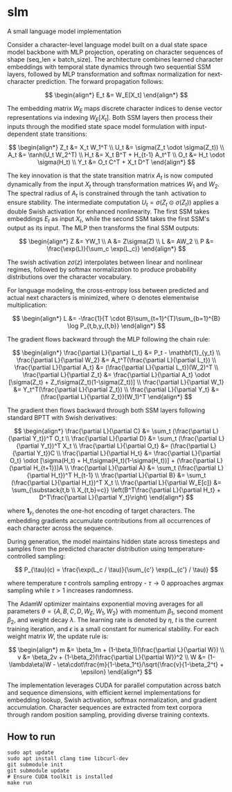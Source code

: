 # slm
A small language model implementation

Consider a character-level language model built on a dual state space model backbone with MLP projection, operating on character sequences of shape (seq_len × batch_size). The architecture combines learned character embeddings with temporal state dynamics through two sequential SSM layers, followed by MLP transformation and softmax normalization for next-character prediction. The forward propagation follows:

$$
\begin{align*}
E_t &= W_E[X_t]
\end{align*}
$$

The embedding matrix $W_E$ maps discrete character indices to dense vector representations via indexing $W_E[X_t]$. Both SSM layers then process their inputs through the modified state space model formulation with input-dependent state transitions:

$$
\begin{align*}
Z_t &= X_t W_1^T \\
U_t &= \sigma(Z_t \odot \sigma(Z_t)) \\
A_t &= \tanh(U_t W_2^T) \\
H_t &= X_t B^T + H_{t-1} A_t^T \\
O_t &= H_t \odot \sigma(H_t) \\
Y_t &= O_t C^T + X_t D^T
\end{align*}
$$

The key innovation is that the state transition matrix $A_t$ is now computed dynamically from the input $X_t$ through transformation matrices $W_1$ and $W_2$. The spectral radius of $A_t$ is constrained through the $\tanh$ activation to ensure stability. The intermediate computation $U_t = \sigma(Z_t \odot \sigma(Z_t))$ applies a double Swish activation for enhanced nonlinearity. The first SSM takes embeddings $E_t$ as input $X_t$, while the second SSM takes the first SSM's output as its input. The MLP then transforms the final SSM outputs:

$$
\begin{align*}
Z &= YW_1 \\
A &= Z\sigma(Z) \\
L &= AW_2 \\
P &= \frac{\exp(L)}{\sum_c \exp(L_c)}
\end{align*}
$$

The swish activation $z\sigma(z)$ interpolates between linear and nonlinear regimes, followed by softmax normalization to produce probability distributions over the character vocabulary.

For language modeling, the cross-entropy loss between predicted and actual next characters is minimized, where $\odot$ denotes elementwise multiplication:

$$
\begin{align*}
L &= -\frac{1}{T \cdot B}\sum_{t=1}^{T}\sum_{b=1}^{B} \log P_{t,b,y_{t,b}}
\end{align*}
$$

The gradient flows backward through the MLP following the chain rule:

$$
\begin{align*}
\frac{\partial L}{\partial L_t} &= P_t - \mathbf{1}_{y_t} \\
\frac{\partial L}{\partial W_2} &= A_t^T(\frac{\partial L}{\partial L_t}) \\
\frac{\partial L}{\partial A_t} &= (\frac{\partial L}{\partial L_t})(W_2)^T \\
\frac{\partial L}{\partial Z_t} &= \frac{\partial L}{\partial A_t} \odot [\sigma(Z_t) + Z_t\sigma(Z_t)(1-\sigma(Z_t))] \\
\frac{\partial L}{\partial W_1} &= Y_t^T(\frac{\partial L}{\partial Z_t}) \\
\frac{\partial L}{\partial Y_t} &= (\frac{\partial L}{\partial Z_t})(W_1)^T
\end{align*}
$$

The gradient then flows backward through both SSM layers following standard BPTT with Swish derivatives:

$$
\begin{align*}
\frac{\partial L}{\partial C} &= \sum_t (\frac{\partial L}{\partial Y_t})^T O_t \\
\frac{\partial L}{\partial D} &= \sum_t (\frac{\partial L}{\partial Y_t})^T X_t \\
\frac{\partial L}{\partial O_t} &= (\frac{\partial L}{\partial Y_t})C \\
\frac{\partial L}{\partial H_t} &= \frac{\partial L}{\partial O_t} \odot [\sigma(H_t) + H_t\sigma(H_t)(1-\sigma(H_t))] + (\frac{\partial L}{\partial H_{t+1}})A \\
\frac{\partial L}{\partial A} &= \sum_t (\frac{\partial L}{\partial H_t})^T H_{t-1} \\
\frac{\partial L}{\partial B} &= \sum_t (\frac{\partial L}{\partial H_t})^T X_t \\
\frac{\partial L}{\partial W_E[c]} &= \sum_{\substack{t,b \\ X_{t,b}=c}} \left(B^T\frac{\partial L}{\partial H_t} + D^T\frac{\partial L}{\partial Y_t}\right)
\end{align*}
$$

where $\mathbf{1}_{y_t}$ denotes the one-hot encoding of target characters. The embedding gradients accumulate contributions from all occurrences of each character across the sequence.

During generation, the model maintains hidden state across timesteps and samples from the predicted character distribution using temperature-controlled sampling:

$$
P_{\tau}(c) = \frac{\exp(L_c / \tau)}{\sum_{c'} \exp(L_{c'} / \tau)}
$$

where temperature $\tau$ controls sampling entropy - $\tau \rightarrow 0$ approaches argmax sampling while $\tau > 1$ increases randomness.

The AdamW optimizer maintains exponential moving averages for all parameters $\theta = \{A, B, C, D, W_E, W_1, W_2\}$ with momentum $\beta_1$, second moment $\beta_2$, and weight decay $\lambda$. The learning rate is denoted by $\eta$, $t$ is the current training iteration, and $\epsilon$ is a small constant for numerical stability. For each weight matrix $W$, the update rule is:

$$
\begin{align*}
m &= \beta_1m + (1-\beta_1)(\frac{\partial L}{\partial W}) \\
v &= \beta_2v + (1-\beta_2)(\frac{\partial L}{\partial W})^2 \\
W &= (1-\lambda\eta)W - \eta\cdot\frac{m}{1-\beta_1^t}/\sqrt{\frac{v}{1-\beta_2^t} + \epsilon}
\end{align*}
$$

The implementation leverages CUDA for parallel computation across batch and sequence dimensions, with efficient kernel implementations for embedding lookup, Swish activation, softmax normalization, and gradient accumulation. Character sequences are extracted from text corpora through random position sampling, providing diverse training contexts.

## How to run
```
sudo apt update
sudo apt install clang time libcurl-dev
git submodule init
git submodule update
# Ensure CUDA toolkit is installed
make run
```